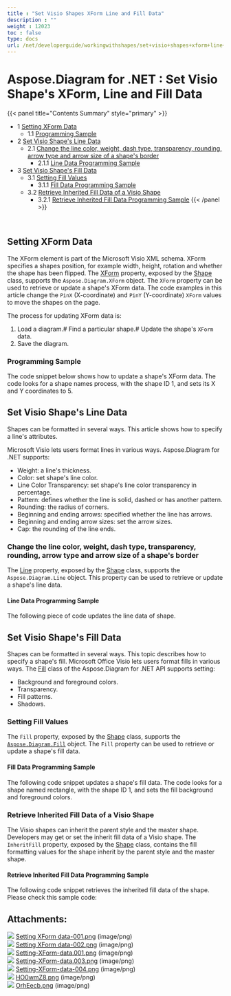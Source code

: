 ```yaml
---
title : "Set Visio Shapes XForm Line and Fill Data" 
description : "" 
weight : 12023 
toc : false
type: docs
url: /net/developerguide/workingwithshapes/set+visio+shapes+xform+line+and+fill+data/
---
```


# Aspose.Diagram for .NET : Set Visio Shape's XForm, Line and Fill Data


{{< panel title="Contents Summary" style="primary" >}}
*   1 [Setting XForm Data](#setting-xform-data)
    *   1.1 [Programming Sample](#programming-sample)
*   2 [Set Visio Shape's Line Data](#set-visio-shape's-line-data)
    *   2.1 [Change the line color, weight, dash type, transparency, rounding, arrow type and arrow size of a shape's border](#change-the-line-color,-weight,-dash-type,-transparency,-rounding,-arrow-type-and-arrow-size-of-a-shape's-border)
        *   2.1.1 [Line Data Programming Sample](#line-data-programming-sample)
*   3 [Set Visio Shape's Fill Data](#set-visio-shape's-fill-data)
    *   3.1 [Setting Fill Values](#setting-fill-values)
        *   3.1.1 [Fill Data Programming Sample](#fill-data-programming-sample)
    *   3.2 [Retrieve Inherited Fill Data of a Visio Shape](#retrieve-inherited-fill-data-of-a-visio-shape)
        *   3.2.1 [Retrieve Inherited Fill Data Programming Sample](#retrieve-inherited-fill-data-programming-sample)
{{< /panel >}}
 

 

## Setting XForm Data

The XForm element is part of the Microsoft Visio XML schema. XForm specifies a shapes position, for example width, height, rotation and whether the shape has been flipped. The [XForm](http://www.aspose.com/api/net/diagram/aspose.diagram/xform) property, exposed by the [Shape](http://www.aspose.com/api/net/diagram/aspose.diagram/shape) class, supports the `Aspose.Diagram.XForm` object. The `XForm` property can be used to retrieve or update a shape's XForm data. The code examples in this article change the `PinX` (X-coordinate) and `PinY` (Y-coordinate) `XForm` values to move the shapes on the page.

The process for updating XForm data is:

1.  Load a diagram.# Find a particular shape.# Update the shape's `XForm` data.
2.  Save the diagram.

### Programming Sample

The code snippet below shows how to update a shape's XForm data. The code looks for a shape names process, with the shape ID 1, and sets its X and Y coordinates to 5.

## Set Visio Shape's Line Data

Shapes can be formatted in several ways. This article shows how to specify a line's attributes.

Microsoft Visio lets users format lines in various ways. Aspose.Diagram for .NET supports:

*   Weight: a line's thickness.
*   Color: set shape's line color.
*   Line Color Transparency: set shape's line color transparency in percentage.
*   Pattern: defines whether the line is solid, dashed or has another pattern.
*   Rounding: the radius of corners.
*   Beginning and ending arrows: specified whether the line has arrows.
*   Beginning and ending arrow sizes: set the arrow sizes.
*   Cap: the rounding of the line ends.

### Change the line color, weight, dash type, transparency, rounding, arrow type and arrow size of a shape's border

The [Line](http://www.aspose.com/api/net/diagram/aspose.diagram/line) property, exposed by the [Shape](http://www.aspose.com/api/net/diagram/aspose.diagram/shape) class, supports the `Aspose.Diagram.Line` object. This property can be used to retrieve or update a shape's line data.

#### Line Data Programming Sample

The following piece of code updates the line data of shape.

## Set Visio Shape's Fill Data

Shapes can be formatted in several ways. This topic describes how to specify a shape's fill. Microsoft Office Visio lets users format fills in various ways. The [Fill](http://www.aspose.com/api/net/diagram/aspose.diagram/fill) class of the Aspose.Diagram for .NET API supports setting:

*   Background and foreground colors.
*   Transparency.
*   Fill patterns.
*   Shadows.

### Setting Fill Values

The `Fill` property, exposed by the [Shape](http://www.aspose.com/api/net/diagram/aspose.diagram/shape) class, supports the [`Aspose.Diagram.Fill`](http://www.aspose.com/api/net/diagram/aspose.diagram/fill) object. The `Fill` property can be used to retrieve or update a shape's fill data.

#### Fill Data Programming Sample

The following code snippet updates a shape's fill data. The code looks for a shape named rectangle, with the shape ID 1, and sets the fill background and foreground colors.

### Retrieve Inherited Fill Data of a Visio Shape

The Visio shapes can inherit the parent style and the master shape. Developers may get or set the inherit fill data of a Visio shape. The `InheritFill` property, exposed by the [Shape](http://www.aspose.com/api/net/diagram/aspose.diagram/shape) class, contains the fill formatting values for the shape inherit by the parent style and the master shape.

#### Retrieve Inherited Fill Data Programming Sample

The following code snippet retrieves the inherited fill data of the shape. Please check this sample code:

## Attachments:

![](https://docs2.aspose.com/diagram/net/images/icons/bullet_blue.gif) [Setting XForm data-001.png](https://docs2.aspose.com/diagram/net/attachments/18350170/18546789.png) (image/png)  
![](https://docs2.aspose.com/diagram/net/images/icons/bullet_blue.gif) [Setting XForm data-002.png](https://docs2.aspose.com/diagram/net/attachments/18350170/18546788.png) (image/png)  
![](https://docs2.aspose.com/diagram/net/images/icons/bullet_blue.gif) [Setting-XForm-data.001.png](https://docs2.aspose.com/diagram/net/attachments/18350170/18546787.png) (image/png)  
![](https://docs2.aspose.com/diagram/net/images/icons/bullet_blue.gif) [Setting-XForm-data.003.png](https://docs2.aspose.com/diagram/net/attachments/18350170/18546786.png) (image/png)  
![](https://docs2.aspose.com/diagram/net/images/icons/bullet_blue.gif) [Setting-XForm-data-004.png](https://docs2.aspose.com/diagram/net/attachments/18350170/18546777.png) (image/png)  
![](https://docs2.aspose.com/diagram/net/images/icons/bullet_blue.gif) [HO0wmZ8.png](https://docs2.aspose.com/diagram/net/attachments/18350170/18547235.png) (image/png)  
![](https://docs2.aspose.com/diagram/net/images/icons/bullet_blue.gif) [OrhEecb.png](https://docs2.aspose.com/diagram/net/attachments/18350170/18547234.png) (image/png)  

